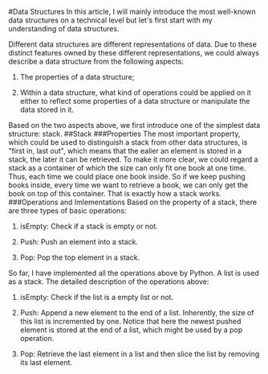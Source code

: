 #Data Structures
In this article, I will mainly introduce the most well-known data structures on a technical level but let's first start with my understanding of data structures.

Different data structures are different representations of data. Due to these distinct features owned by these different representations, we could always describe a data structure from the following aspects:

1. The properties of a data structure;

2. Within a data structure, what kind of operations could be applied on it either to reflect some properties of a data structure or manipulate the data stored in it.

Based on the two aspects above, we first introduce one of the simplest data structure: stack.
##Stack
###Properties
The most important property, which could be used to distinguish a stack from other data structures, is "first in, last out", which means that the ealier an element is stored in a stack, the later it can be retrieved. To make it more clear, we could regard a stack as a container of which the size can only fit one book at one time. Thus, each time we could place one book inside. So if we keep pushing books inside, every time we want to retrieve a book, we can only get the book on top of this container. That is exactly how a stack works.
###Operations and Imlementations
Based on the property of a stack, there are three types of basic operations:

1. isEmpty: Check if a stack is empty or not.

2. Push: Push an element into a stack.

3. Pop: Pop the top element in a stack.

So far, I have implemented all the operations above by Python. A list is used as a stack. The detailed description of the operations above:

1. isEmpty: Check if the list is a empty list or not.

2. Push: Append a new element to the end of a list. Inherently, the size of this list is incremented by one. Notice that here the newest pushed element is stored at the end of a list, which might be used by a pop operation.

3. Pop: Retrieve the last element in a list and then slice the list by removing its last element.  

